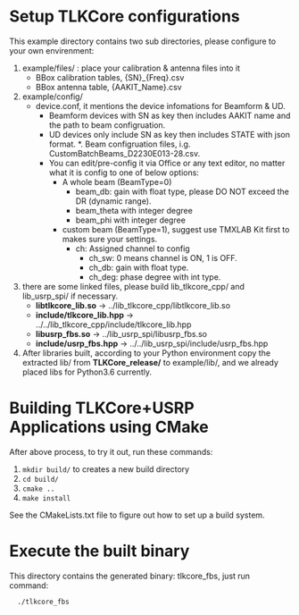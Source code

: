 # Setup TLKCore configurations

This example directory contains two sub directories, please configure to your own envirenment:

1. example/files/ : place your calibration & antenna files into it
   * BBox calibration tables, {SN}_{Freq}.csv
   * BBox antenna table, {AAKIT_Name}.csv
2. example/config/
   * device.conf, it mentions the device infomations for Beamform & UD.
      * Beamform devices with SN as key then includes AAKIT name and the path to beam configruation.
      * UD devices only include SN as key then includes STATE with json format.
   *. Beam configruation files, i.g. CustomBatchBeams_D2230E013-28.csv.
      * You can edit/pre-config it via Office or any text editor, no matter what it is config to one of below options:
        * A whole beam (BeamType=0)
           * beam_db: gain with float type, please DO NOT exceed the DR (dynamic range).
           * beam_theta with integer degree
           * beam_phi with integer degree
        * custom beam (BeamType=1), suggest use TMXLAB Kit first to makes sure your settings.
           * ch: Assigned channel to config
              * ch_sw: 0 means channel is ON, 1 is OFF.
              * ch_db: gain with float type.
              * ch_deg: phase degree with int type.
3. there are some linked files, please build lib_tlkcore_cpp/ and lib_usrp_spi/ if necessary.
   * **libtlkcore_lib.so** -> ../lib_tlkcore_cpp/libtlkcore_lib.so
   * **include/tlkcore_lib.hpp** -> ../../lib_tlkcore_cpp/include/tlkcore_lib.hpp
   * **libusrp_fbs.so** -> ../lib_usrp_spi/libusrp_fbs.so
   * **include/usrp_fbs.hpp** -> ../../lib_usrp_spi/include/usrp_fbs.hpp
4. After libraries built, according to your Python environment copy the extracted lib/ from **TLKCore_release/** to example/lib/, and we already placed libs for Python3.6  currently.

# Building TLKCore+USRP Applications using CMake
After above process, to try it out, run these commands:

1. `mkdir build/` to creates a new build directory
2. `cd build/`
3. `cmake ..`
4. `make install`

See the CMakeLists.txt file to figure out how to set up a build system.

# Execute the built binary

This directory contains the generated binary: tlkcore_fbs, just run command:

      ./tlkcore_fbs
